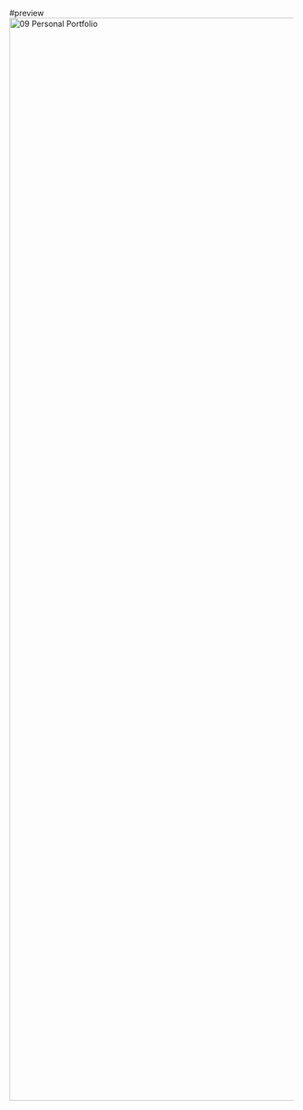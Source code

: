 #preview
<img width="1920" alt="09  Personal Portfolio" src="https://github.com/user-attachments/assets/847c650f-ab53-4179-a5ec-350549793c97">
